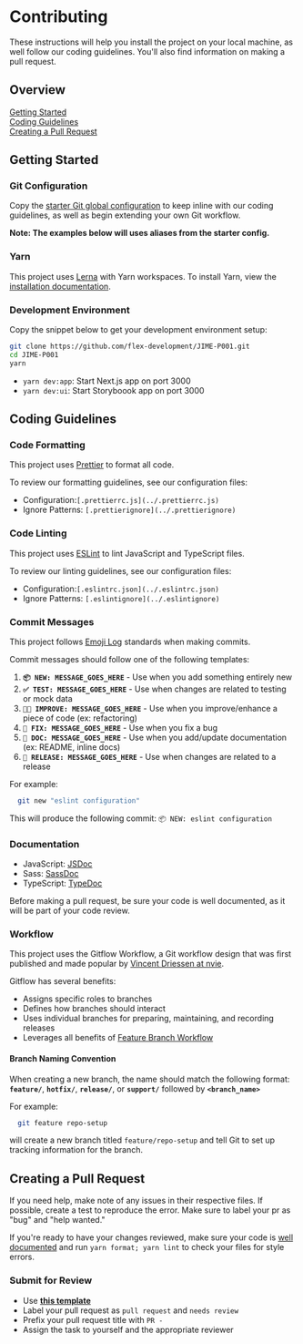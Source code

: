 # Contributing

These instructions will help you install the project on your local machine, as
well follow our coding guidelines. You'll also find information on making a pull
request.

## Overview

[Getting Started](#getting-started)  
[Coding Guidelines](#coding-guidlines)  
[Creating a Pull Request](#creating-a-pull-request)

## Getting Started

### Git Configuration

Copy the [starter Git global configuration](.gitconfig) to keep inline with our
coding guidelines, as well as begin extending your own Git workflow.

**Note: The examples below will uses aliases from the starter config.**

### Yarn

This project uses [Lerna](https://lerna.js.org/) with Yarn workspaces. To
install Yarn, view the
[installation documentation](https://classic.yarnpkg.com/en/docs/install).

### Development Environment

Copy the snippet below to get your development environment setup:

```zsh
git clone https://github.com/flex-development/JIME-P001.git
cd JIME-P001
yarn
```

- `yarn dev:app`: Start Next.js app on port 3000
- `yarn dev:ui`: Start Storyboook app on port 3000

## Coding Guidelines

### Code Formatting

This project uses [Prettier](https://prettier.io/) to format all code.

To review our formatting guidelines, see our configuration files:

- Configuration:`[.prettierrc.js](../.prettierrc.js)`
- Ignore Patterns: `[.prettierignore](../.prettierignore)`

### Code Linting

This project uses [ESLint](https://eslint.org/) to lint JavaScript and
TypeScript files.

To review our linting guidelines, see our configuration files:

- Configuration:`[.eslintrc.json](../.eslintrc.json)`
- Ignore Patterns: `[.eslintignore](../.eslintignore)`

### Commit Messages

This project follows [Emoji Log](https://github.com/ahmadawais/Emoji-Log)
standards when making commits.

Commit messages should follow one of the following templates:

1. **`📦 NEW: MESSAGE_GOES_HERE`** - Use when you add something entirely new
2. **`✅ TEST: MESSAGE_GOES_HERE`** - Use when changes are related to testing or
   mock data
3. **`👌🏾 IMPROVE: MESSAGE_GOES_HERE`** - Use when you improve/enhance a piece of
   code (ex: refactoring)
4. **`🐛 FIX: MESSAGE_GOES_HERE`** - Use when you fix a bug
5. **`📖 DOC: MESSAGE_GOES_HERE`** - Use when you add/update documentation (ex:
   README, inline docs)
6. **`🚀 RELEASE: MESSAGE_GOES_HERE`** - Use when changes are related to a
   release

For example:

```zsh
  git new "eslint configuration"
```

This will produce the following commit: `📦 NEW: eslint configuration`

### Documentation

- JavaScript: [JSDoc](https://jsdoc.app)
- Sass: [SassDoc](http://sassdoc.com/annotations/)
- TypeScript: [TypeDoc](https://typedoc.org/guides/doccomments/)

Before making a pull request, be sure your code is well documented, as it will
be part of your code review.

### Workflow

This project uses the Gitflow Workflow, a Git workflow design that was first
published and made popular by
[Vincent Driessen at nvie](https://nvie.com/posts/a-successful-git-branching-model/).

Gitflow has several benefits:

- Assigns specific roles to branches
- Defines how branches should interact
- Uses individual branches for preparing, maintaining, and recording releases
- Leverages all benefits of
  [Feature Branch Workflow](https://www.atlassian.com/git/tutorials/comparing-workflows/feature-branch-workflow)

#### Branch Naming Convention

When creating a new branch, the name should match the following format:
**`feature/`**, **`hotfix/`**, **`release/`**, or **`support/`** followed by
**`<branch_name>`**

For example:

```zsh
  git feature repo-setup
```

will create a new branch titled `feature/repo-setup` and tell Git to set up
tracking information for the branch.

## Creating a Pull Request

If you need help, make note of any issues in their respective files. If
possible, create a test to reproduce the error. Make sure to label your pr as
"bug" and "help wanted."

If you're ready to have your changes reviewed, make sure your code is
[well documented](#documentation) and run `yarn format; yarn lint` to check your
files for style errors.

### Submit for Review

- Use [**this template**](./pull_request_template.md)
- Label your pull request as `pull request` and `needs review`
- Prefix your pull request title with `PR -`
- Assign the task to yourself and the appropriate reviewer
